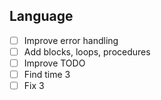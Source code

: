 ## Language
- [ ] Improve error handling
- [ ] Add blocks, loops, procedures
- [ ] Improve TODO
- [ ] Find time 3
- [ ] Fix 3